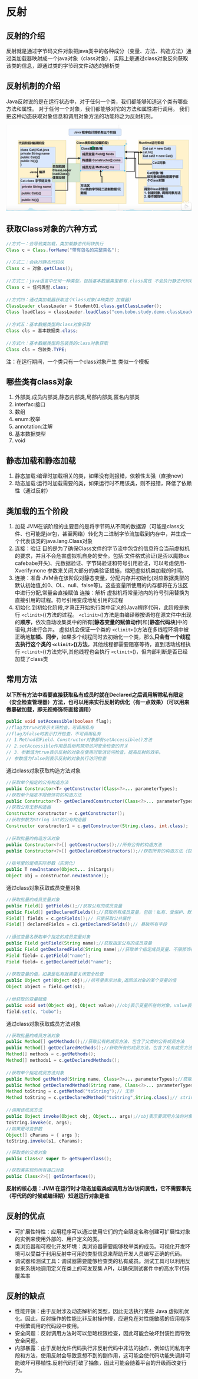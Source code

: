 # 反射

## 反射的介绍

反射就是通过字节码文件对象把java类中的各种成分（变量、方法、构造方法）通过类加载器映射成一个java对象（class对象），实际上是通过class对象反向获取该类的信息，即通过类的字节码文件动态的解析类

## 反射机制的介绍

 Java反射说的是在运行状态中，对于任何一个类，我们都能够知道这个类有哪些方法和属性。 对于任何一个对象，我们都能够对它的方法和属性进行调用。 我们把这种动态获取对象信息和调用对象方法的功能称之为反射机制。

![1678254737455](image/23-03-08/1678254737455.png)

## 获取Class对象的六种方式

```java
//方式一：会导致类加载，类加载静态代码块执行
Class c = Class.forName("带有包名的完整类名");

//方式二：会执行静态代码块
Class c = 对象.getClass();

//方式三：java语言中任何一种类型，包括基本数据类型都有.class属性 不会执行静态代码块（不会静态初始化）
Class c = 任何类型.class;

//方式四：通过类加载器获取这个Class对象(4种类的 加载器)
ClassLoader classLoader = Student01.class.getClassLoader(); 
Class loadClass = classLoader.loadClass("com.bobo.study.demo.classLoader_.Student01");

//方式五：基本数据类型的class对象获取
Class cls = 基本数据类.class;

//方式六：基本数据类型的包装类的class对象获取
Class cls = 包装类.TYPE;
```

注：在运行期间，一个类只有一个class对象产生 类似一个模板

## 哪些类有class对象

1. 外部类,成员内部类,静态内部类,局部内部类,匿名内部类
2. interfac:接口
3. 数组
4. enum:枚举
5. annotation:注解
6. 基本数据类型
7. void

## 静态加载和静态加载

1. 静态加载:编译时加载相关的类，如果没有则报错，依赖性太强（直接new）
2. 动态加载:运行时加载需要的类，如果运行时不用该类，则不报错，降低了依赖性（通过反射）

## 类加载的五个阶段

1. 加载  JVM在该阶段的主要目的是将字节码从不同的数据源（可能是class文件、也可能是jar包，甚至网络）转化为二进制字节流加载到内存中，并生成一个代表该类的java.lang.Class对象
2. 连接：验证  目的是为了确保Class文件的字节流中包含的信息符合当前虚拟机的要求，并且不会危害虚拟机自身的安全。包括:文件格式验证(是否以魔数ox cafebabe开头)、元数据验证、字节码验证和符号引用验证，可以考虑使用-Xverify:none 参数来关闭大部分的类验证措施，缩短虚拟机类加载的时间。
3. 连接：准备  JVM会在该阶段对静态变量，分配内存并初始化(对应数据类型的默认初始值,如0、OL、null、false等)。这些变量所使用的内存都将在方法区中进行分配,常量会直接赋值
   连接：解析  虚拟机将常量池内的符号引用替换为直接引用的过程。符号引用变成地址引用的过程
4. 初始化  到初始化阶段,才真正开始执行类中定义的Java程序代码，此阶段是执行 `<clinit>`()方法的过程。
   `<clinit>`()方法是由编译器按语句在源文件中出现的**顺序**，依次自动收集类中的所有[**静态变量的赋值动作**]和[**静态代码块**]中的语句,并进行合并。
   虚拟机会保证一个类的 `<clinit>`()方法在多线程环境中被正确地**加锁、同步**，如果多个线程同时去初始化一个类，那么**只会有一个线程去执行这个类的 `<clinit>`()方法**，其他线程都需要阻塞等待，直到活动线程执行 `<clinit>`()方法完毕,其他线程也会执行 `<clinit>`()，但内部判断是否已经加载了class类

## 常用方法

**以下所有方法中若要直接获取私有成员时就在Declared之后调用解除私有限定（安全检查管理器）方法，也可以用来实行反射的优化（有一点效果）（可以用来做暴破加载，即无视修饰符直接调用）**

```java
public void setAccessible(boolean flag);
//flag为true时表示关闭检查，可调用私有
//flag为false时表示打开检查，不可调用私有
// 1.Method和Field、Constructor对象都有setAccessible()方法
// 2.setAccessible作用是启动和禁用访问安全检查的开关
// 3．参数值为true表示反射的对象在使用时取消访问检查，提高反射的效率。
// 参数值为false则表示反射的对象执行访问检查
```

通过class对象获取构造方法对象

```java
//获取单个指定的公有构造方法
public Constructor<T> getConstructor(Class<?>... parameterTypes);
//获取单个指定不限修饰符的构造方法
public Constructor<T> getDeclaredConstructor(Class<?>... parameterTypes);
//获取公有无参构造器
Constructor constructor = c.getConstructor();
//获取参数为String int的公有构造器
Constructor constructor1 = c.getConstructor(String.class, int.class);

//获取批量的构造方法对象
public Constructor<?>[] getConstructors();//所有公有的构造方法
public Constructor<?>[] getDeclaredConstructors();//获取所有的构造方法（包括私有、受保护、默认、公有）

//括号里的是填实际参数（实例化）
public T newInstance(Object... initargs);
Object obj = constructor.newInstance();
```

通过class对象获取成员变量对象

```java
//获取批量的成员变量对象
public Field[] getFields();//获取公有的成员变量
public Field[] getDeclaredFields();//获取所有成员变量，包括：私有、受保护、默认、公有
Field[] fields = c.getFields();// 只能获取公共属性
Field[] declaredFields = c1.getDeclaredFields();// 暴破所有字段

//通过变量名获取单个指定的成员变量对象
public Field getField(String name);//获取指定公有的成员变量
public Field getDeclaredField(String name);//获取单个指定成员变量、不限修饰符
Field field= c.getField("name");
Field field= c.getDeclaredField("name");

//获取变量的值，如果是私有就需要关闭安全检查
public Object get(Object obj);//括号里表示对象,返回该对象的某个变量的值
Object object = field.get(s1);

//给获取的变量赋值
public void set(Object obj, Object value);//obj表示变量所在的对象，value表示要为变量赋的值
field.set(c, "bobo");
```

通过class对象获取成员方法对象

```java
//获取批量的成员方法对象
public Method[] getMethods();//获取公有的成员方法，包含了父类的公有成员方法
public Method[] getDeclaredMethods();//获取所有的成员方法，包含了私有成员方法，不包括继承的
Method[] methods = c.getMethods();
Method[] methods1 = c.getDeclaredMethods();

//获取单个指定成员方法对象
public Method getMethod(String name, Class<?>... parameterTypes);//获取公有的指定成员方法，name是方法名，后面填的是形参类型字节码
public Method getDeclaredMethod(String name, Class<?>... parameterTypes);//获取指定的成员方法（任何修饰符）
Method toString = c.getMethod("toString");// 无参
Method toString = c.getDeclaredMethod("toString",String.class);// string参数的

//调用该成员方法
public Object invoke(Object obj, Object... args);//obj表示要调用方法的对象，args表示调用方法时传递的实际参数
toString.invoke(c, args);
//如果是可变参数
Object[] cParams = { args };
toString.invoke(s1, cParams);

```

```java
//获取类的父类对象
public Class<? super T> getSuperclass();
```

```java
//获取类实现的所有接口对象
public Class<?>[] getInterfaces();
```

**反射的核心是：JVM 在运行时才动态加载类或调用方法/访问属性，它不需要事先（写代码的时候或编译期）知道运行对象是谁**

## 反射的优点

* 可扩展性特性：应用程序可以通过使用它们的完全限定名称创建可扩展性对象的实例来使用外部的、用户定义的类。
* 类浏览器和可视化开发环境：类浏览器需要能够枚举类的成员。可视化开发环境可以受益于利用反射中可用的类型信息来帮助开发人员编写正确的代码。
* 调试器和测试工具：调试器需要能够检查类的私有成员。测试工具可以利用反射来系统地调用定义在类上的可发现集 API，以确保测试套件中的高水平代码覆盖率

## 反射的缺点

* 性能开销：由于反射涉及动态解析的类型，因此无法执行某些 Java 虚拟机优化。因此，反射操作的性能比非反射操作慢，应避免在对性能敏感的应用程序中频繁调用的代码段中使用。
* 安全问题：反射调用方法时可以忽略权限检查，因此可能会破坏封装性而导致安全问题。
* 内部暴露：由于反射允许代码执行非反射代码中非法的操作，例如访问私有字段和方法，使用反射会导致意想不到的副作用，这可能会使代码功能失调并可能破坏可移植性.反射代码打破了抽象，因此可能会随着平台的升级而改变行为。
